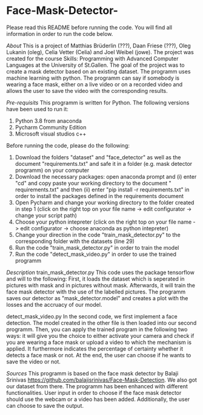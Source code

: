# Face-Mask-Detector-
Please read this README before running the code. You will find all information in order to run the code below. 

*About*
This is a project of Matthias Brüderlin (???), Daan Friese (???), Oleg Lukanin (oleg), Celia Vetter (Celia) and Joel Weibel (jowe).
The project was created for the course Skills: Programming with Advanced Computer Languages at the University of St.Gallen.
The goal of the project was to create a mask detector based on an existing dataset. The programm uses machine learning with python.
The programm can say if somebody is wearing a face mask, either on a live video or on a recorded video and allows the user to save the video with the corresponding results.

*Pre-requisits*
This programm is written for Python. 
The following versions have been used to run it: 
1. Python 3.8 from anaconda
2. Pycharm Community Edition
3. Microsoft visual studios c++

Before running the code, please do the following: 
1. Download the folders "dataset" and "face_detector" as well as the document "requirements.txt" and safe it in a folder (e.g. mask detector programm) on your computer
2. Download the necessary packages: open anaconda prompt and (i) enter "cd" and copy paste your working directory to the document " requirements.txt" and then (ii) enter "pip install -r requirements.txt" in order to install the packages defined in the requirements document
3. Open Pycharm and change your working directory to the folder created in step 1 (click on the right top on your file name -> edit configurator -> change your script path)
4. Choose your python intepreter (click on the right top on your file name -> edit configurator -> choose anaconda as python intepreter)
5. Change your direction in the code "train_mask_detector.py" to the corresponding folder with the datasets (line 29)
6. Run the code "train_mask_detector.py" in order to train the model
7. Run the code "detect_mask_video.py" in order to use the trained programm

*Description*
train_mask_detector.py
This code uses the package tensorflow and will to the following: 
First, it loads the dataset which is seperated in pictures with mask and in pictures without mask.
Afterwards, it will train the face mask detector with the use of the labelled pictures. 
The programm saves our detector as "mask_detector.model" and creates a plot with the losses and the accruacy of our model.

detect_mask_video.py
In the second code, we first implement a face detection.
The model created in the other file is then loaded into our second programm.
Then, you can apply the trained program in the following two ways: it will give you the choice to either activate your camera and check if you are wearing a face mask or upload a video to which the mechanism is applied. It furthermore indicates the percentage of certainty whether it detects a face mask or not.
At the end, the user can choose if he wants to save the video or not.

*Sources*
This programm is based on the face mask detector by Balaji Srinivas https://github.com/balajisrinivas/Face-Mask-Detection. We also got our dataset from there. 
The programm has been enhanced with different functionalities. User input in order to choose if the face mask detector should use the webcam or a video has been added. Additionally, the user can choose to save the output.
